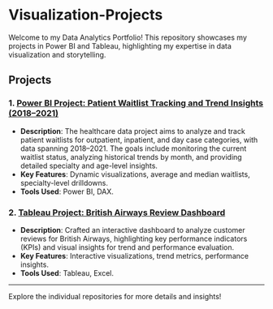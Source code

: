 # Visualization-Projects

Welcome to my Data Analytics Portfolio! This repository showcases my projects in Power BI and Tableau, highlighting my expertise in data visualization and storytelling.

## Projects

### 1. [Power BI Project: Patient Waitlist Tracking and Trend Insights (2018–2021)](https://github.com/yourusername/powerbi-project)
- **Description**: The healthcare data project aims to analyze and track patient waitlists for outpatient, inpatient, and day case categories, with data spanning 2018–2021. The goals include monitoring the current waitlist status, analyzing historical trends by month, and providing detailed specialty and age-level insights.  
- **Key Features**: Dynamic visualizations, average and median waitlists, specialty-level drilldowns.
- **Tools Used**: Power BI, DAX.

### 2. [Tableau Project: British Airways Review Dashboard](https://github.com/yourusername/tableau-project)
- **Description**: Crafted an interactive dashboard to analyze customer reviews for British Airways, highlighting key performance indicators (KPIs) and visual insights for trend and performance evaluation.
- **Key Features**: Interactive visualizations, trend metrics, performance insights.
- **Tools Used**: Tableau, Excel.

---

Explore the individual repositories for more details and insights!
